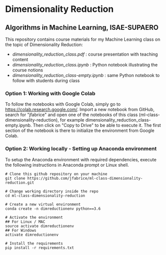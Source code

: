 # Dimensionality Reduction

## Algorithms in Machine Learning, ISAE-SUPAERO

This repository contains course materials for my Machine Learning class on the topic of Dimensionality Reduction:
- <em>dimensionality_reduction_class.pdf</em> : course presentation with teaching content
- <em>dimensionality_reduction_class.ipynb</em> : Python notebook illustrating the course notions
- <em>dimensionality_reduction_class-empty.ipynb</em> : same Python notebook to follow with students during class


### Option 1: Working with Google Colab

To follow the notebooks with Google Colab, simply go to https://colab.research.google.com/. Import a new notebook from GitHub, search for "jfabrice" and open one of the notebooks of this class (ml-class-dimensionality-reduction), for example dimensionality_reduction_class-empty.ipynb. Then click on "Copy to Drive" to be able to execute it. The first section of the notebook is there to initialize the environment from Google Colab.


### Option 2: Working locally - Setting up Anaconda environment

To setup the Anaconda environment with required dependencies, execute the following instructions in Anaconda prompt or Linux shell.

```shell
# Clone this github repository on your machine
git clone https://github.com/jfabrice/ml-class-dimensionality-reduction.git

# Change working directory inside the repo
cd ml-class-dimensionality-reduction

# Create a new virtual environment
conda create -n dimreductionenv python==3.6

# Activate the environment
## For Linux / MAC
source activate dimreductionenv
## For Windows
activate dimreductionenv

# Install the requirements
pip install -r requirements.txt
```

